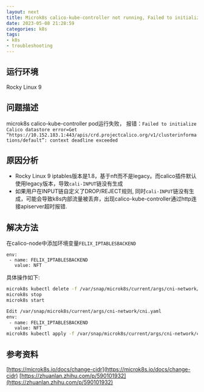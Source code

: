 ```yaml
---
layout: next
title: Microk8s calico-kube-controller not running, Failed to initialize Calico datastore error... 解决方法
date: 2023-05-08 21:28:59
categories: k8s
tags: 
- k8s
- troubleshooting
---
```


## 运行环境
Rocky Linux 9
## 问题描述
microk8s calico-kube-controller pod运行失败， 报错：`Failed to initialize Calico datastore error=Get “https://10.152.183.1:443/apis/crd.projectcalico.org/v1/clusterinformations/default”: context deadline exceeded`

<!-- more -->
## 原因分析
* Rocky Linux 9 iptables版本是1.8，基于nft而不是legacy。而calico插件默认使用legacy版本，导致`cali-INPUT`链没有生成
* 如果用户在INPUT链自定义了DROP/REJECT规则, 同时`cali-INPUT`链没有生成，可能会导致k8s内部流量被丢弃，出现calico-kube-controller通过http连接apiserver超时报错.

## 解决方法
在calico-node中添加环境变量`FELIX_IPTABLESBACKEND`
```
env:
 - name: FELIX_IPTABLESBACKEND
   value: NFT
```

具体操作如下:
```bash
microk8s kubectl delete -f /var/snap/microk8s/current/args/cni-network/cni.yaml
microk8s stop
microk8s start

Edit /var/snap/microk8s/current/args/cni-network/cni.yaml
env:
 - name: FELIX_IPTABLESBACKEND
   value: NFT
microk8s kubectl apply -f /var/snap/microk8s/current/args/cni-network/cni.yaml
```
## 参考资料
[https://microk8s.io/docs/change-cidr](https://microk8s.io/docs/change-cidr)
[https://zhuanlan.zhihu.com/p/590101932](https://zhuanlan.zhihu.com/p/590101932)

